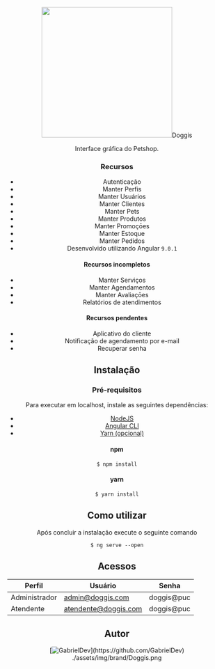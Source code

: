 <p style="text-align:center">
  <center>
  <img src="https://bitbucket.org/GabrielDev/tcc-pucminas/raw/89c616fc4fa9eddf868951ac9aba12afb89fe95b/docs/doggis.png" width="300px/>
                                                                                                                               </center>      
</p>

# Doggis

Interface gráfica do Petshop.


### Recursos

 * Autenticação
 * Manter Perfis
 * Manter Usuários
 * Manter Clientes
 * Manter Pets
 * Manter Produtos
 * Manter Promoçōes
 * Manter Estoque
 * Manter Pedidos
 * Desenvolvido utilizando Angular `9.0.1`


#### Recursos incompletos

 * Manter Serviços
 * Manter Agendamentos
 * Manter Avaliaçōes
 * Relatórios de atendimentos

#### Recursos pendentes

 * Aplicativo do cliente
 * Notificação de agendamento por e-mail
 * Recuperar senha


## Instalação

### Pré-requisitos

Para executar em localhost, instale as seguintes dependências:

 * [NodeJS](https://nodejs.org/en/)
 * [Angular CLI](https://cli.angular.io/)
 * [Yarn (opcional)](https://classic.yarnpkg.com/pt-BR/docs/install/#mac-stable)


#### npm
```
$ npm install
```

#### yarn
```
$ yarn install
```


## Como utilizar

Após concluir a instalação execute o seguinte comando

```
$ ng serve --open
```


## Acessos
| Perfil  | Usuário  |  Senha |
| ------------ | ------------ | ------------ |
| Administrador | admin@doggis.com      | doggis@puc |
| Atendente     | atendente@doggis.com  | doggis@puc |


## Autor

[![GabrielDev](https://avatars0.githubusercontent.com/u/5470572?s=115&v=4")](https://github.com/GabrielDev)
./assets/img/brand/Doggis.png